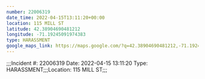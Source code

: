 ```yaml
---
number: 22006319
date_time: 2022-04-15T13:11:20+00:00
location: 115 MILL ST
latitude: 42.38904690481212
longitude: -71.19245091974383
type: HARASSMENT
google_maps_link: https://maps.google.com/?q=42.38904690481212,-71.19245091974383
---
```


;;;Incident #: 22006319  Date: 2022-04-15 13:11:20   Type: HARASSMENT;;;Location: 115 MILL ST;;;
